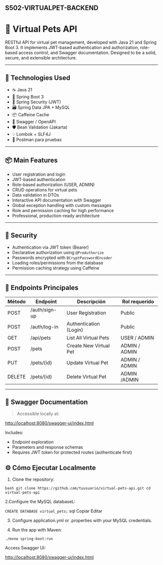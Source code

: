 ## S502-VIRTUALPET-BACKEND

# 🐾 Virtual Pets API

RESTful API for virtual pet management, developed with Java 21 and Spring Boot 3. It implements JWT-based authentication and authorization, role-based access control, and Swagger documentation. Designed to be a solid, secure, and extensible architecture.

---

## 🚀 Technologies Used

- ☕ Java 21
- 🧩 Spring Boot 3
- 🔐 Spring Security (JWT)
- 🗃️ Spring Data JPA + MySQL
- 📦 Caffeine Cache
- 📝 Swagger / OpenAPI
- 🛡️ Bean Validation (Jakarta)
- 💡 Lombok + SLF4J
- 🧪 Postman para pruebas

---

## 📦 Main Features

- User registration and login
- JWT-based authentication
- Role-based authorization (USER, ADMIN)
- CRUD operations for virtual pets
- Data validation in DTOs
- Interactive API documentation with Swagger
- Global exception handling with custom messages
- Role and permission caching for high performance
- Professional, production-ready architecture

---

## 🔐 Security

- Authentication via JWT token (Bearer)
- Declarative authorization using `@PreAuthorize`
- Passwords encrypted with `BCryptPasswordEncoder`
- Loading roles/permissions from the database
- Permission caching strategy using Caffeine

---

## 🔄 Endpoints Principales

| Método | Endpoint               | Descripción                 | Rol requerido |
|--------|------------------------|-----------------------------|---------------|
| POST   | /auth/sign-up          | User Registration           | Public        |
| POST   | /auth/log-in           | Authentication (Login)      | Public        |
| GET    | /api/pets              | List All Virtual Pets       | USER / ADMIN  |
| POST   | /pets                  | Create New Virtual Pet      | ADMIN / ADMIN |
| PUT    | /pets/{id}             | Update Virtual Pet          | ADMIN / ADMIN |
| DELETE | /pets/{id}             | Delete Virtual Pet          | ADMIN /ADMIN  |

---


## 📄 Swagger Documentation

> Accessible locally at:

[http://localhost:8080/swagger-ui/index.html](http://localhost:8080/swagger-ui/index.html)

Includes:  
- Endpoint exploration  
- Parameters and response schemas  
- Requires JWT token for protected routes (authenticate first)


 ## ⚙️ Cómo Ejecutar Localmente

1. Clone the repository:

`bash
git clone https://github.com/tuusuario/virtual-pets-api.git
cd virtual-pets-api`

2.Configure the MySQL databaseL:

`CREATE DATABASE virtual_pets;`
sql
Copiar
Editar

3. Configure application.yml or .properties with your MySQL credentials.

4. Run the app with Maven:

`./mvnw spring-boot:run`

Access Swagger UI:

[http://localhost:8080/swagger-ui/index.html](http://localhost:8080/swagger-ui/index.html)




